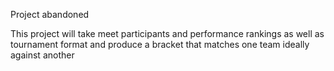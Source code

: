 Project abandoned

This project will take meet participants and performance rankings as well as tournament format and produce a bracket that matches one team ideally against another
